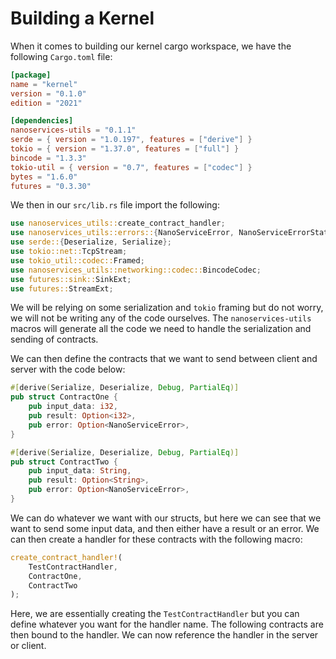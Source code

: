 
# Building a Kernel

When it comes to building our kernel cargo workspace, we have the following `Cargo.toml` file:

```toml
[package]
name = "kernel"
version = "0.1.0"
edition = "2021"

[dependencies]
nanoservices-utils = "0.1.1"
serde = { version = "1.0.197", features = ["derive"] }
tokio = { version = "1.37.0", features = ["full"] }
bincode = "1.3.3"
tokio-util = { version = "0.7", features = ["codec"] }
bytes = "1.6.0"
futures = "0.3.30"
```

We then in our `src/lib.rs` file import the following:

```rust
use nanoservices_utils::create_contract_handler;
use nanoservices_utils::errors::{NanoServiceError, NanoServiceErrorStatus};
use serde::{Deserialize, Serialize};
use tokio::net::TcpStream;
use tokio_util::codec::Framed;
use nanoservices_utils::networking::codec::BincodeCodec;
use futures::sink::SinkExt;
use futures::StreamExt;
```

We will be relying on some serialization and `tokio` framing but do not worry, we will not be writing any of the code
ourselves. The `nanoservices-utils` macros will generate all the code we need to handle the serialization and sending
of contracts.

We can then define the contracts that we want to send between client and server with the code below:

```rust
#[derive(Serialize, Deserialize, Debug, PartialEq)]
pub struct ContractOne {
    pub input_data: i32,
    pub result: Option<i32>,
    pub error: Option<NanoServiceError>,
}

#[derive(Serialize, Deserialize, Debug, PartialEq)]
pub struct ContractTwo {
    pub input_data: String,
    pub result: Option<String>,
    pub error: Option<NanoServiceError>,
}
```

We can do whatever we want with our structs, but here we can see that we want to send some input data, and then either have
a result or an error. We can then create a handler for these contracts with the following macro:

```rust
create_contract_handler!(
    TestContractHandler,
    ContractOne, 
    ContractTwo
);
```

Here, we are essentially creating the `TestContractHandler` but you can define whatever you want for the handler name. The
following contracts are then bound to the handler. We can now reference the handler in the server or client.